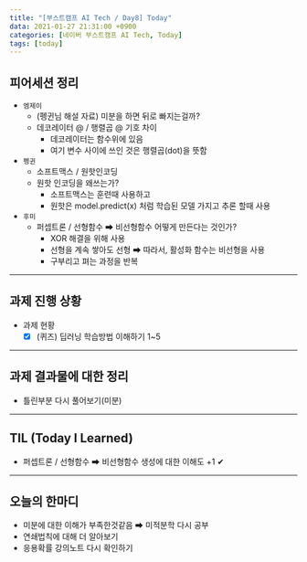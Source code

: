 ```yaml
---
title: "[부스트캠프 AI Tech / Day8] Today"
data: 2021-01-27 21:31:00 +0900
categories: [네이버 부스트캠프 AI Tech, Today]
tags: [today]
---
```



## **피어세션 정리**

- `엠제이`
  - (펭귄님 해설 자료) 미분을 하면 뒤로 빠지는걸까?
  - 데코레이터 @ / 행렬곱 @ 기호 차이
    - 데코레이터는 함수위에 있음
    - 여기 변수 사이에 쓰인 것은 행렬곱(dot)을 뜻함
- `펭귄`
  - 소프트맥스 / 원핫인코딩
  - 원핫 인코딩을 왜쓰는가?
    - 소프트맥스는 훈련때 사용하고
    - 원핫은 model.predict(x) 처럼 학습된 모델 가지고 추론 할때 사용
- `후미`
  - 퍼셉트론 / 선형함수 ➡ 비선형함수 어떻게 만든다는 것인가?
    - XOR 해결을 위해 사용
    - 선형을 계속 쌓아도 선형 ➡ 따라서, 활성화 함수는 비선형을 사용
    - 구부리고 펴는 과정을 반복

---

## **과제 진행 상황**

- 과제 현황
  - [X] (퀴즈) 딥러닝 학습방법 이해하기 1~5

---

## **과제 결과물에 대한 정리**

- 틀린부분 다시 풀어보기(미분)

---

## **TIL (Today I Learned)**

- 퍼셉트론 / 선형함수 ➡ 비선형함수 생성에 대한 이해도 +1 ✔

---

## **오늘의 한마디**

- 미분에 대한 이해가 부족한것같음 ➡ 미적분학 다시 공부
- 연쇄법칙에 대해 더 알아보기
- 응용확률 강의노트 다시 확인하기
